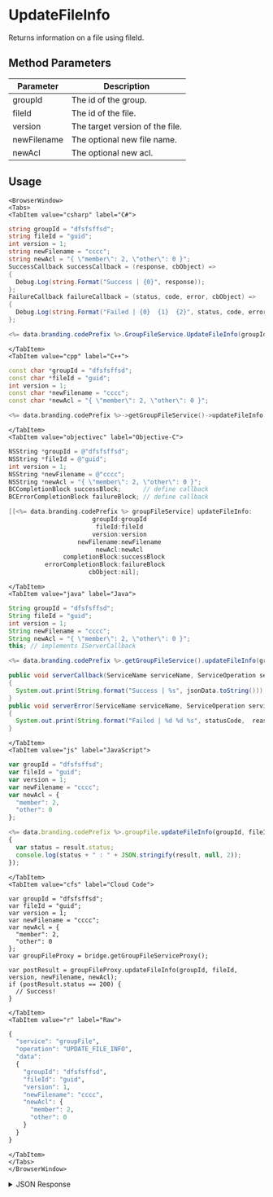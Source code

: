 # UpdateFileInfo

Returns information on a file using fileId.

<PartialServop service_name="groupFile" operation_name="UPDATE_FILE_INFO" />

## Method Parameters
Parameter | Description
--------- | -----------
groupId | The id of the group.
fileId | The id of the file.
version | The target version of the file.
newFilename | The optional new file name.
newAcl | The optional new acl.

## Usage

```mdx-code-block
<BrowserWindow>
<Tabs>
<TabItem value="csharp" label="C#">
```

```csharp
string groupId = "dfsfsffsd";
string fileId = "guid";
int version = 1;
string newFilename = "cccc";
string newAcl = "{ \"member\": 2, \"other\": 0 }";
SuccessCallback successCallback = (response, cbObject) =>
{
  Debug.Log(string.Format("Success | {0}", response));
};
FailureCallback failureCallback = (status, code, error, cbObject) =>
{
  Debug.Log(string.Format("Failed | {0}  {1}  {2}", status, code, error));
};

<%= data.branding.codePrefix %>.GroupFileService.UpdateFileInfo(groupId, fileId, version, newFilename, newAcl, successCallback, failureCallback);
```

```mdx-code-block
</TabItem>
<TabItem value="cpp" label="C++">
```

```cpp
const char *groupId = "dfsfsffsd";
const char *fileId = "guid";
int version = 1;
const char *newFilename = "cccc";
const char *newAcl = "{ \"member\": 2, \"other\": 0 }";

<%= data.branding.codePrefix %>->getGroupFileService()->updateFileInfo(groupId, fileId, version, newFilename, newAcl, this);
```

```mdx-code-block
</TabItem>
<TabItem value="objectivec" label="Objective-C">
```

```objectivec
NSString *groupId = @"dfsfsffsd";
NSString *fileId = @"guid";
int version = 1;
NSString *newFilename = @"cccc";
NSString *newAcl = "{ \"member\": 2, \"other\": 0 }";
BCCompletionBlock successBlock;      // define callback
BCErrorCompletionBlock failureBlock; // define callback

[[<%= data.branding.codePrefix %> groupFileService] updateFileInfo:
                       groupId:groupId
                        fileId:fileId
                       version:version
                   newFilename:newFilename
                        newAcl:newAcl
               completionBlock:successBlock
          errorCompletionBlock:failureBlock
                      cbObject:nil];
```

```mdx-code-block
</TabItem>
<TabItem value="java" label="Java">
```

```java
String groupId = "dfsfsffsd";
String fileId = "guid";
int version = 1;
String newFilename = "cccc";
String newAcl = "{ \"member\": 2, \"other\": 0 }";
this; // implements IServerCallback

<%= data.branding.codePrefix %>.getGroupFileService().updateFileInfo(groupId, fileId, version, newFilename, newAcl, this);

public void serverCallback(ServiceName serviceName, ServiceOperation serviceOperation, JSONObject jsonData)
{
  System.out.print(String.format("Success | %s", jsonData.toString()));
}
public void serverError(ServiceName serviceName, ServiceOperation serviceOperation, int statusCode, int reasonCode, String jsonError)
{
  System.out.print(String.format("Failed | %d %d %s", statusCode,  reasonCode, jsonError.toString()));
}
```

```mdx-code-block
</TabItem>
<TabItem value="js" label="JavaScript">
```

```javascript
var groupId = "dfsfsffsd";
var fileId = "guid";
var version = 1;
var newFilename = "cccc";
var newAcl = {
  "member": 2,
  "other": 0
};

<%= data.branding.codePrefix %>.groupFile.updateFileInfo(groupId, fileId, version, newFilename, newAcl, result =>
{
  var status = result.status;
  console.log(status + " : " + JSON.stringify(result, null, 2));
});
```

```mdx-code-block
</TabItem>
<TabItem value="cfs" label="Cloud Code">
```

```cfscript
var groupId = "dfsfsffsd";
var fileId = "guid";
var version = 1;
var newFilename = "cccc";
var newAcl = {
  "member": 2,
  "other": 0
};
var groupFileProxy = bridge.getGroupFileServiceProxy();

var postResult = groupFileProxy.updateFileInfo(groupId, fileId, version, newFilename, newAcl);
if (postResult.status == 200) {
  // Success!
}
```

```mdx-code-block
</TabItem>
<TabItem value="r" label="Raw">
```

```r
{
  "service": "groupFile",
  "operation": "UPDATE_FILE_INFO",
  "data":
  {
    "groupId": "dfsfsffsd",
    "fileId": "guid",
    "version": 1,
    "newFilename": "cccc",
    "newAcl": {
      "member": 2,
      "other": 0
    }
  }
}
```

```mdx-code-block
</TabItem>
</Tabs>
</BrowserWindow>
```

<details>
<summary>JSON Response</summary>

```json
{
  "data": {
    "fileDetails": {
      "treeId": "40479c72-b46b-4c05-902c-239ada116acd",
      "fileName": "glog1newname.json",
      "fileSize": 8199,
      "dateUploaded": 1677526746000,
      "etag": "93acc8568cee7d0d0836ff6b63b549ab",
      "acl": {
        "member": 2,
        "other": 0
      },
      "version": 2,
      "url": "https://api.internal.braincloudservers.com/groupfiles/bc/g/23782/gr/2bf538d1-19ea-4e14-9862-f979215e09b7/40479c72-b46b-4c05-902c-239ada116acd/4c924070-db15-47d4-a44a-be496bb49f66/V2/glog1newname.json",
      "fileId": "4c924070-db15-47d4-a44a-be496bb49f66"
    },
    "groupId": "2bf538d1-19ea-4e14-9862-f979215e09b7"
  },
  "status": 200
}
```
</details>

